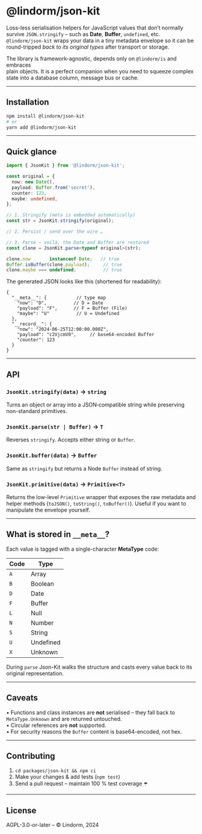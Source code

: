 # @lindorm/json-kit

Loss-less serialisation helpers for JavaScript values that don’t normally  
survive `JSON.stringify` – such as **Date**, **Buffer**, `undefined`, etc.  
`@lindorm/json-kit` wraps your data in a tiny metadata envelope so it can be  
round-tripped _back to its original types_ after transport or storage.

The library is framework-agnostic, depends only on `@lindorm/is` and embraces  
plain objects.  It is a perfect companion when you need to squeeze complex  
state into a database column, message bus or cache.

---

## Installation

```bash
npm install @lindorm/json-kit
# or
yarn add @lindorm/json-kit
```

---

## Quick glance

```ts
import { JsonKit } from '@lindorm/json-kit';

const original = {
  now: new Date(),
  payload: Buffer.from('secret'),
  counter: 123,
  maybe: undefined,
};

// 1. Stringify (meta is embedded automatically)
const str = JsonKit.stringify(original);

// 2. Persist / send over the wire …

// 3. Parse – voilà, the Date and Buffer are restored
const clone = JsonKit.parse<typeof original>(str);

clone.now       instanceof Date;   // true
Buffer.isBuffer(clone.payload);     // true
clone.maybe === undefined;          // true
```

The generated JSON looks like this (shortened for readability):

```jsonc
{
  "__meta__": {           // type map
    "now": "D",          // D = Date
    "payload": "F",      // F = Buffer (File)
    "maybe": "U"          // U = Undefined
  },
  "__record__": {
    "now": "2024-06-25T12:00:00.000Z",
    "payload": "c2VjcmV0",     // base64-encoded Buffer
    "counter": 123
  }
}
```

---

## API

### `JsonKit.stringify(data)` → `string`
Turns an object or array into a JSON‐compatible string while preserving  
non-standard primitives.

### `JsonKit.parse(str | Buffer)` → `T`
Reverses `stringify`.  Accepts either string or `Buffer`.

### `JsonKit.buffer(data)` → `Buffer`
Same as `stringify` but returns a Node `Buffer` instead of string.

### `JsonKit.primitive(data)` → `Primitive<T>`
Returns the low-level `Primitive` wrapper that exposes the raw metadata and  
helper methods (`toJSON()`, `toString()`, `toBuffer()`).  Useful if you want to  
manipulate the envelope yourself.

---

## What is stored in `__meta__`?

Each value is tagged with a single-character **MetaType** code:

| Code | Type       |
|------|------------|
| `A`  | Array      |
| `B`  | Boolean    |
| `D`  | Date       |
| `F`  | Buffer     |
| `L`  | Null       |
| `N`  | Number     |
| `S`  | String     |
| `U`  | Undefined  |
| `X`  | Unknown    |

During `parse` Json-Kit walks the structure and casts every value back to its  
original representation.

---

## Caveats

• Functions and class instances are **not** serialised – they fall back to  
`MetaType.Unknown` and are returned untouched.  
• Circular references are **not** supported.  
• For security reasons the `Buffer` content is base64-encoded, not hex.

---

## Contributing

1. `cd packages/json-kit && npm ci`  
2. Make your changes & add tests (`npm test`)  
3. Send a pull request – maintain 100 % test coverage ☂️

---

## License

AGPL-3.0-or-later – © Lindorm, 2024
